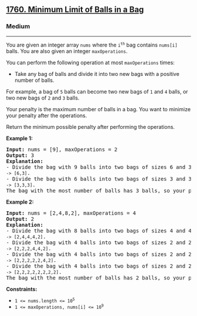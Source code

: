 <h2><a href="https://leetcode.com/problems/minimum-limit-of-balls-in-a-bag/">1760. Minimum Limit of Balls in a Bag</a></h2>  
<h3>Medium</h3>  
<hr>  
<div>  
<p>You are given an integer array <code>nums</code> where the <code>i<sup>th</sup></code> bag contains <code>nums[i]</code> balls. You are also given an integer <code>maxOperations</code>.</p>  
  
<p>You can perform the following operation at most <code>maxOperations</code> times:</p>  
  
<ul>  
  <li>Take any bag of balls and divide it into two new bags with a positive number of balls.</li>  
</ul>  
  
<p>For example, a bag of <code>5</code> balls can become two new bags of <code>1</code> and <code>4</code> balls, or two new bags of <code>2</code> and <code>3</code> balls.</p>  
  
<p>Your penalty is the maximum number of balls in a bag. You want to minimize your penalty after the operations.</p>  
  
<p>Return the minimum possible penalty after performing the operations.</p>  
  
<p><strong>Example 1:</strong></p>  
  
<pre><strong>Input:</strong> nums = [9], maxOperations = 2  
<strong>Output:</strong> 3  
<strong>Explanation:</strong>  
- Divide the bag with 9 balls into two bags of sizes 6 and 3. <code>[9] -> [6,3]</code>.  
- Divide the bag with 6 balls into two bags of sizes 3 and 3. <code>[6,3] -> [3,3,3]</code>.  
The bag with the most number of balls has 3 balls, so your penalty is 3, and you should return 3.  
</pre>  
  
<p><strong>Example 2:</strong></p>  
  
<pre><strong>Input:</strong> nums = [2,4,8,2], maxOperations = 4  
<strong>Output:</strong> 2  
<strong>Explanation:</strong>  
- Divide the bag with 8 balls into two bags of sizes 4 and 4. <code>[2,4,8,2] -> [2,4,4,4,2]</code>.  
- Divide the bag with 4 balls into two bags of sizes 2 and 2. <code>[2,4,4,4,2] -> [2,2,2,4,4,2]</code>.  
- Divide the bag with 4 balls into two bags of sizes 2 and 2. <code>[2,2,2,4,4,2] -> [2,2,2,2,2,4,2]</code>.  
- Divide the bag with 4 balls into two bags of sizes 2 and 2. <code>[2,2,2,2,2,4,2] -> [2,2,2,2,2,2,2,2]</code>.  
The bag with the most number of balls has 2 balls, so your penalty is 2, and you should return 2.  
</pre>  
  
<p><strong>Constraints:</strong></p>  
  
<ul>  
  <li><code>1 &lt;= nums.length &lt;= 10<sup>5</sup></code></li>  
  <li><code>1 &lt;= maxOperations, nums[i] &lt;= 10<sup>9</sup></code></li>  
</ul>  
</div>  